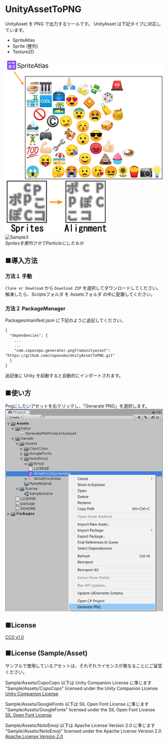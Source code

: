 # UnityAssetToPNG

UnityAsset を PNG で出力するツールです。
UnityAsset は下記タイプに対応しています。
 - SpriteAtlas
 - Sprite (整列)
 - Texture2D

![Sample1](https://github.com/coposuke/UnityAssetToPNG/blob/image/Sample01.SpriteAtlas.png)  
![Sample2](https://github.com/coposuke/UnityAssetToPNG/blob/image/Sample02.Sprites.png)  
![Sample3](https://github.com/coposuke/UnityAssetToPNG/blob/image/Sample03.Sprites.gif)  
*Spritesを整列させてParticleにしたもの*

## ■導入方法
### 方法１ 手動
`Clone or Download` から `Download ZIP` を選択してダウンロードしてください。  
解凍したら、Scriptsフォルダ を Assetsフォルダ の中に配置してください。

### 方法２ PackageManager
Packages/manifest.json に下記のように追記してください。
```
{
  "dependencies": {
    ...
    ...
    "com.copocopo.generater.pngfromunityasset": "https://github.com/coposuke/UnityAssetToPNG.git"
  }
}
```
追記後に Unity を起動すると自動的にインポートされます。

## ■使い方
Pngにしたいアセットを右クリックし、「Genarate PNG」を選択します。  
![使い方](https://github.com/coposuke/UnityAssetToPNG/blob/image/HowToUse.png)

## ■License
[CC0 v1.0](https://github.com/coposuke/UnityAssetToPNG/blob/master/LICENSE)

## ■License (Sample/Asset)
サンプルで使用しているアセットは、それぞれライセンスが異なることにご留意ください。

Sample/Assets/CopoCopo 以下は Unity Companion License に準じます  
"Sample/Assets/CopoCopo" licensed under the Unity Companion License  
[Unity Companion License](https://unity3d.com/jp/legal/licenses/Unity_Companion_License)

Sample/Assets/GoogleFonts 以下は SIL Open Font License に準じます  
"Sample/Assets/GoogleFonts" licensed under the SIL Open Font License  
[SIL Open Font License](https://scripts.sil.org/cms/scripts/page.php?site_id=nrsi&id=OFL)

Sample/Assets/NotoEmoji 以下は Apache License Version 2.0 に準じます  
"Sample/Assets/NotoEmoji" licensed under the Apache License Version 2.0  
[Apache License Version 2.0](https://github.com/coposuke/UnityAssetToPNG/blob/master/Sample%7E/Assets/NotoEmoji/LICENSE)
